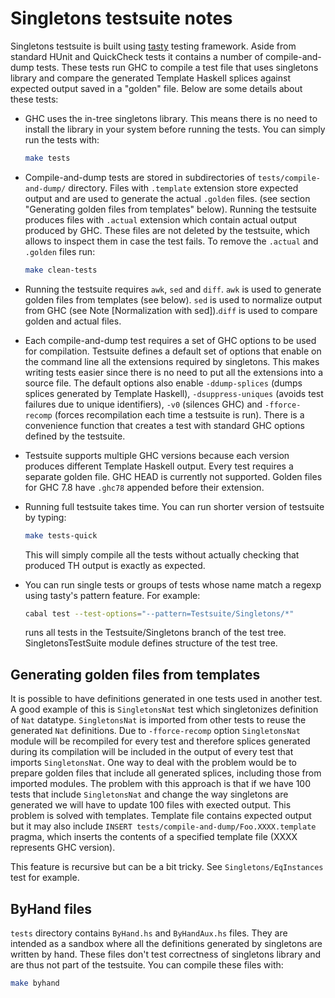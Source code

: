 Singletons testsuite notes
==========================

Singletons testsuite is built using
[tasty](http://hackage.haskell.org/package/tasty) testing framework. Aside from
standard HUnit and QuickCheck tests it contains a number of compile-and-dump
tests. These tests run GHC to compile a test file that uses singletons library
and compare the generated Template Haskell splices against expected output
saved in a "golden" file. Below are some details about these tests:

 * GHC uses the in-tree singletons library. This means there is no need to
   install the library in your system before running the tests. You can simply
   run the tests with:

      ```bash
      make tests
      ```

 * Compile-and-dump tests are stored in subdirectories of
   `tests/compile-and-dump/` directory. Files with `.template` extension store
   expected output and are used to generate the actual `.golden` files. (see
   section "Generating golden files from templates" below). Running the
   testsuite produces files with `.actual` extension which contain actual output
   produced by GHC. These files are not deleted by the testsuite, which allows
   to inspect them in case the test fails. To remove the `.actual` and `.golden`
   files run:

      ```bash
      make clean-tests
      ```

 * Running the testsuite requires `awk`, `sed` and `diff`. `awk` is used to
   generate golden files from templates (see below). `sed` is used to normalize
   output from GHC (see Note [Normalization with sed]).`diff` is used to compare
   golden and actual files.

 * Each compile-and-dump test requires a set of GHC options to be used for
   compilation. Testsuite defines a default set of options that enable on the
   command line all the extensions required by singletons. This makes writing
   tests easier since there is no need to put all the extensions into a source
   file. The default options also enable `-ddump-splices` (dumps splices
   generated by Template Haskell), `-dsuppress-uniques` (avoids test failures
   due to unique identifiers), `-v0` (silences GHC) and `-fforce-recomp` (forces
   recompilation each time a testsuite is run). There is a convenience function
   that creates a test with standard GHC options defined by the testsuite.

 * Testsuite supports multiple GHC versions because each version produces
   different Template Haskell output. Every test requires a separate golden
   file. GHC HEAD is currently not supported. Golden files for GHC 7.8 have
   `.ghc78` appended before their extension.

 * Running full testsuite takes time. You can run shorter version of testsuite
   by typing:

   ```bash
   make tests-quick
   ```

   This will simply compile all the tests without actually checking that
   produced TH output is exactly as expected.

 * You can run single tests or groups of tests whose name match a regexp using
   tasty's pattern feature. For example:

   ```bash
   cabal test --test-options="--pattern=Testsuite/Singletons/*"
   ```

   runs all tests in the Testsuite/Singletons branch of the test tree.
   SingletonsTestSuite module defines structure of the test tree.

## Generating golden files from templates

It is possible to have definitions generated in one tests used in another
test. A good example of this is `SingletonsNat` test which singletonizes
definition of `Nat` datatype. `SingletonsNat` is imported from other tests to
reuse the generated `Nat` definitions. Due to `-fforce-recomp` option
`SingletonsNat` module will be recompiled for every test and therefore splices
generated during its compilation will be included in the output of every test
that imports `SingletonsNat`. One way to deal with the problem would be to
prepare golden files that include all generated splices, including those from
imported modules. The problem with this approach is that if we have 100 tests
that include `SingletonsNat` and change the way singletons are generated we will
have to update 100 files with exected output. This problem is solved with
templates. Template file contains expected output but it may also include
`INSERT tests/compile-and-dump/Foo.XXXX.template` pragma, which inserts the
contents of a specified template file (XXXX represents GHC version).

This feature is recursive but can be a bit tricky. See `Singletons/EqInstances`
test for example.

## ByHand files

`tests` directory contains `ByHand.hs` and `ByHandAux.hs` files. They are
intended as a sandbox where all the definitions generated by singletons are
written by hand. These files don't test correctness of singletons library and
are thus not part of the testsuite. You can compile these files with:

  ```bash
  make byhand
  ```
